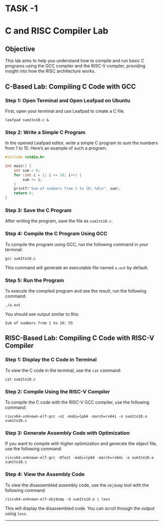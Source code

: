 # TASK -1


# C and RISC Compiler Lab

## Objective
This lab aims to help you understand how to compile and run basic C programs using the GCC compiler and the RISC-V compiler, providing insight into how the RISC architecture works.

## C-Based Lab: Compiling C Code with GCC

### Step 1: Open Terminal and Open Leafpad on Ubuntu

First, open your terminal and use Leafpad to create a C file.

```
leafpad sum1to10.c &
```

### Step 2: Write a Simple C Program

In the opened Leafpad editor, write a simple C program to sum the numbers from 1 to 10. Here’s an example of such a program:

```c
#include <stdio.h>

int main() {
    int sum = 0;
    for (int i = 1; i <= 10; i++) {
        sum += i;
    }
    printf("Sum of numbers from 1 to 10: %d\n", sum);
    return 0;
}
```

### Step 3: Save the C Program

After writing the program, save the file as `sum1to10.c`.

### Step 4: Compile the C Program Using GCC

To compile the program using GCC, run the following command in your terminal:

```
gcc sum1to10.c
```

This command will generate an executable file named `a.out` by default.

### Step 5: Run the Program

To execute the compiled program and see the result, run the following command:

```
./a.out
```

You should see output similar to this:

``
Sum of numbers from 1 to 10: 55
``

## RISC-Based Lab: Compiling C Code with RISC-V Compiler

### Step 1: Display the C Code in Terminal

To view the C code in the terminal, use the `cat` command:

``
cat sum1to10.c
``

### Step 2: Compile Using the RISC-V Compiler

To compile the C code with the RISC-V GCC compiler, use the following command:

```
riscv64-unknown-elf-gcc -o1 -mabi=lp64 -march=rv64i -o sum1to10.o sum1to10.c
```



### Step 3: Generate Assembly Code with Optimization

If you want to compile with higher optimization and generate the object file, use the following command:

```
riscv64-unknown-elf-gcc -Ofast -mabi=lp64 -march=rv64i -o sum1to10.o sum1to10.c
```

### Step 4: View the Assembly Code

To view the disassembled assembly code, use the `objdump` tool with the following command:

```
riscv64-unknown-elf-objdump -d sum1to10.o | less
```

This will display the disassembled code. You can scroll through the output using `less`.

---

